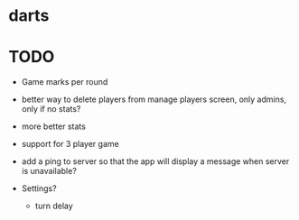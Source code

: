 # darts

# TODO
* Game marks per round

* better way to delete players from manage players screen, only admins, only if no stats?
* more better stats
* support for 3 player game
* add a ping to server so that the app will display a message when server is unavailable?
* Settings?
	* turn delay



